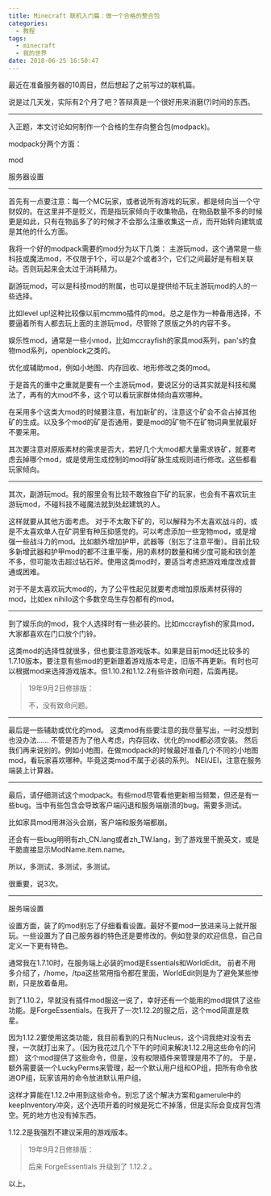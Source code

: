```yaml
---
title: Minecraft 联机入门篇：做一个合格的整合包
categories:
  - 教程
tags:
  - minecraft
  - 我的世界
date: 2018-06-25 16:50:47
---
```


最近在准备服务器的10周目，然后想起了之前写过的联机篇。

说是过几天发，实际有2个月了吧？答辩真是一个很好用来消磨(?)时间的东西。

* * *

入正题，本文讨论如何制作一个合格的生存向整合包(modpack)。

modpack分两个方面：

mod

服务器设置

* * *

首先有一点要注意：每一个MC玩家，或者说所有游戏的玩家，都是倾向当一个守财奴的。在这里并不是贬义，而是指玩家倾向于收集物品，在物品数量不多的时候更是如此，只有在物品多了的时候才不会那么注重收集这一点，而开始转向建筑或是其他的什么方面。

我将一个好的modpack需要的mod分为以下几类： 主游玩mod，这个通常是一些科技或魔法mod，不仅限于1个，可以是2个或者3个，它们之间最好是有相关联动。否则玩起来会太过于消耗精力。

副游玩mod，可以是科技mod的附属，也可以是提供给不玩主游玩mod的人的一些选择。

比如level up!这种比较像以前mcmmo插件的mod。总之是作为一种备用选择，不要逼着所有人都去玩上面的主游玩mod，尽管除了原版之外的内容不多。

娱乐性mod，通常是一些小mod，比如mccrayfish的家具mod系列，pan's的食物mod系列，openblock之类的。

优化或辅助mod，例如小地图、内存回收、地形修改之类的mod。

于是首先的重中之重就是要有一个主游玩mod，要说区分的话其实就是科技和魔法了，再有的大mod不多，这个可以看玩家群体倾向喜欢哪种。

在采用多个这类大mod的时候要注意，有加新矿的，注意这个矿会不会占掉其他矿的生成。以及多个mod的矿是否通用，要是mod的矿物不在矿物词典里就最好不要采用。

其次要注意对原版素材的需求是否大，若好几个大mod都大量需求铁矿，就要考虑去掉哪个mod，或是使用生成控制的mod将矿脉生成规则进行修改。这些都看玩家倾向。

* * *

其次，副游玩mod。我的服里会有比较不敢独自下矿的玩家，也会有不喜欢玩主游玩mod，不碰科技不碰魔法就到处起建筑的人。

这样就要从其他方面考虑。 对于不太敢下矿的，可以解释为不太喜欢战斗的，或是不太喜欢单人在矿洞里有种压抑感觉的。可以考虑添加一些宠物mod，或是增强一些战斗力的mod。比如额外增加护甲，武器等（别忘了注意平衡）。目前比较多新增武器和护甲mod的都不注重平衡，用的素材的数量和稀少度可能和铁剑差不多，但可能攻击超过钻石斧。使用这类mod时，要适当考虑把游戏难度改成普通或困难。

对于不是太喜欢玩大mod的，为了公平性起见就要考虑增加原版素材获得的mod，比如ex nihilo这个多数空岛生存包都有的mod。

* * *

到了娱乐向的mod，我个人选择时有一些必装的。比如mccrayfish的家具mod，大家都喜欢在门口放个门铃。

这类mod的选择性就很多，但也要注意游戏版本。如果是目前mod还比较多的1.7.10版本，要注意有些mod的更新跟着游戏版本号走，旧版不再更新。有时也可以根据mod来选择游戏版本。但1.10.2和1.12.2有些许致命问题，后面再提。

> 19年9月2日修排版：
>
> 不，没有致命问题。

* * *

最后是一些辅助或优化的mod。 这类mod有些要注意的我尽量写出，一时没想到也没办法…… 不管是否为了他人考虑，内存回收、优化的mod都必须安装。 然后我们再来说别的。例如小地图，在做modpack的时候最好准备几个不同的小地图mod，看玩家喜欢哪种。毕竟这类mod不属于必装的系列。 NEI/JEI，注意在服务端装上计算器。

* * *

最后，请仔细测试这个modpack。有些mod尽管看他更新相当频繁，但还是有一些bug。当中有些包含会导致客户端闪退和服务端崩溃的bug。需要多测试。

比如家具mod用淋浴头会崩，客户端和服务端都崩。

还会有一些bug明明有zh\_CN.lang或者zh\_TW.lang，到了游戏里干脆英文，或是干脆直接显示ModName.item.name。

所以，多测试，多测试，多测试。

很重要，说3次。

* * *

服务端设置

设置方面，装了的mod别忘了仔细看看设置。最好不要mod一放进来马上就开服玩。一些设置为了自己服务器的特色还是要修改的。例如登录的欢迎信息，自己自定义一下更有特色。

通常我在1.7.10时，在服务端上必装的mod是Essentials和WorldEdit。 前者不用多介绍了，/home，/tpa这些常用指令都在里面，WorldEdit则是为了避免某些惨剧，只是放着备用。

到了1.10.2，早就没有插件mod服这一说了，幸好还有一个能用的mod提供了这些功能。是ForgeEssentials。在我开了一次1.12.2的服之后，这个mod简直是救星。

因为1.12.2要使用这类功能，我目前看到的只有Nucleus，这个词我绝对没有去搜，一次就打出来了。（因为我花过几个下午的时间来解决1.12.2用这些命令的问题） 这个mod提供了这些命令，但是，没有权限插件来管理是用不了的。 于是，额外需要装一个LuckyPerms来管理，起一个默认用户组和OP组，把所有命令放进OP组，玩家该用的命令放进默认用户组。

这样才算能在1.12.2中用到这些命令。别忘了这个解决方案和gamerule中的keepInventory冲突，这个选项开着的时候是死亡不掉落，但是实际会变成背包清空。死的地方也没有掉东西。

1.12.2是我强烈不建议采用的游戏版本。

> 19年9月2日修排版：
>
> 后来 ForgeEssentials 升级到了 1.12.2 。

以上。